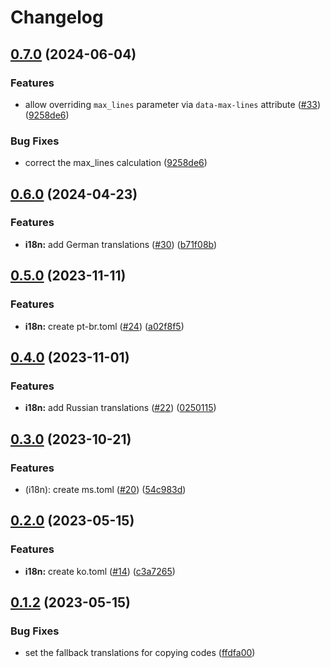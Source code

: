 # Changelog

## [0.7.0](https://github.com/hugomods/code-block-panel/compare/v0.6.0...v0.7.0) (2024-06-04)


### Features

* allow overriding `max_lines` parameter via `data-max-lines` attribute ([#33](https://github.com/hugomods/code-block-panel/issues/33)) ([9258de6](https://github.com/hugomods/code-block-panel/commit/9258de653dbf9403b176149497f5c64255f57fa0))


### Bug Fixes

* correct the max_lines calculation ([9258de6](https://github.com/hugomods/code-block-panel/commit/9258de653dbf9403b176149497f5c64255f57fa0))

## [0.6.0](https://github.com/hugomods/code-block-panel/compare/v0.5.0...v0.6.0) (2024-04-23)


### Features

* **i18n:** add German translations ([#30](https://github.com/hugomods/code-block-panel/issues/30)) ([b71f08b](https://github.com/hugomods/code-block-panel/commit/b71f08b7c36e088e2e4ac623c1b5224570bb61a2))

## [0.5.0](https://github.com/hugomods/code-block-panel/compare/v0.4.0...v0.5.0) (2023-11-11)


### Features

* **i18n:** create pt-br.toml ([#24](https://github.com/hugomods/code-block-panel/issues/24)) ([a02f8f5](https://github.com/hugomods/code-block-panel/commit/a02f8f517feed24273880c9b3dcc977f268d06b6))

## [0.4.0](https://github.com/hugomods/code-block-panel/compare/v0.3.0...v0.4.0) (2023-11-01)


### Features

* **i18n:** add Russian translations ([#22](https://github.com/hugomods/code-block-panel/issues/22)) ([0250115](https://github.com/hugomods/code-block-panel/commit/0250115e0c9b59d7c6189a4196b48e8f6109fa20))

## [0.3.0](https://github.com/hugomods/code-block-panel/compare/v0.2.0...v0.3.0) (2023-10-21)


### Features

* (i18n): create ms.toml ([#20](https://github.com/hugomods/code-block-panel/issues/20)) ([54c983d](https://github.com/hugomods/code-block-panel/commit/54c983db9c1be2714c47045c589fb03d95bdb642))

## [0.2.0](https://github.com/hugomods/code-block-panel/compare/v0.1.2...v0.2.0) (2023-05-15)


### Features

* **i18n:** create ko.toml ([#14](https://github.com/hugomods/code-block-panel/issues/14)) ([c3a7265](https://github.com/hugomods/code-block-panel/commit/c3a7265dfaca0c9bda65a6089a004c98e5bde329))

## [0.1.2](https://github.com/hugomods/code-block-panel/compare/v0.1.1...v0.1.2) (2023-05-15)


### Bug Fixes

* set the fallback translations for copying codes ([ffdfa00](https://github.com/hugomods/code-block-panel/commit/ffdfa00b231b49fcf7084c2d0d81c18e0dadb965))
